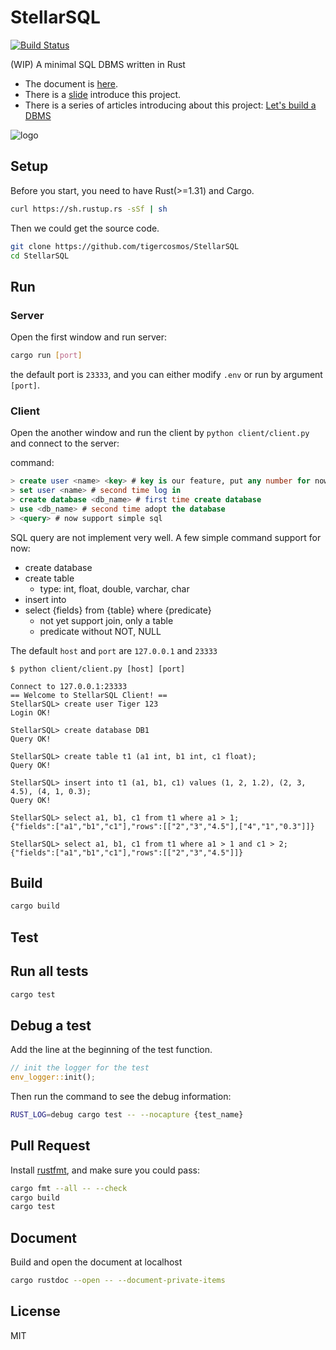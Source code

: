 # StellarSQL

[![Build Status](https://travis-ci.org/tigercosmos/StellarSQL.svg?branch=master)](https://travis-ci.org/tigercosmos/StellarSQL)

(WIP) A minimal SQL DBMS written in Rust

- The document is [here](https://tigercosmos.xyz/StellarSQL/stellar_sql/).
- There is a [slide](https://docs.google.com/presentation/d/1rSxFNpN5uzP1cF1olKTnyXgPdj_bcbLvSJhN5T5xn-U/edit?usp=sharing) introduce this project.
- There is a series of articles introducing about this project: [Let's build a DBMS](https://tigercosmos.xyz/lets-build-dbms/)

![logo](https://raw.githubusercontent.com/tigercosmos/StellarSQL/master/logo/logo.png)

## Setup

Before you start, you need to have Rust(>=1.31) and Cargo.

```bash
curl https://sh.rustup.rs -sSf | sh
```

Then we could get the source code.

```bash
git clone https://github.com/tigercosmos/StellarSQL
cd StellarSQL
```

## Run

### Server

Open the first window and run server:

```bash
cargo run [port]
```

the default port is `23333`, and you can either modify `.env` or run by argument `[port]`.

### Client

Open the another window and run the client by `python client/client.py` and connect to the server:

command:

```sql
> create user <name> <key> # key is our feature, put any number for now
> set user <name> # second time log in
> create database <db_name> # first time create database
> use <db_name> # second time adopt the database
> <query> # now support simple sql
```

SQL query are not implement very well. A few simple command support for now:

- create database
- create table
  - type: int, float, double, varchar, char
- insert into
- select {fields} from {table} where {predicate}
  - not yet support join, only a table
  - predicate without NOT, NULL

The default `host` and `port` are `127.0.0.1` and `23333`

```shell
$ python client/client.py [host] [port]

Connect to 127.0.0.1:23333
== Welcome to StellarSQL Client! ==
StellarSQL> create user Tiger 123
Login OK!

StellarSQL> create database DB1
Query OK!

StellarSQL> create table t1 (a1 int, b1 int, c1 float);
Query OK!

StellarSQL> insert into t1 (a1, b1, c1) values (1, 2, 1.2), (2, 3, 4.5), (4, 1, 0.3);
Query OK!

StellarSQL> select a1, b1, c1 from t1 where a1 > 1;
{"fields":["a1","b1","c1"],"rows":[["2","3","4.5"],["4","1","0.3"]]}

StellarSQL> select a1, b1, c1 from t1 where a1 > 1 and c1 > 2;
{"fields":["a1","b1","c1"],"rows":[["2","3","4.5"]]}
```

## Build

```bash
cargo build
```

## Test

## Run all tests

```bash
cargo test
```

## Debug a test

Add the line at the beginning of the test function.

```rust
// init the logger for the test
env_logger::init();
```

Then run the command to see the debug information:

```sh
RUST_LOG=debug cargo test -- --nocapture {test_name}
```

## Pull Request

Install [rustfmt](https://github.com/rust-lang/rustfmt), and make sure you could pass:

```sh
cargo fmt --all -- --check
cargo build
cargo test
```

## Document

Build and open the document at localhost

```sh
cargo rustdoc --open -- --document-private-items
```

## License

MIT
